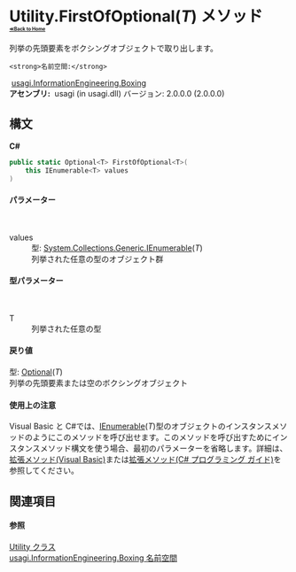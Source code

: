 # Utility.FirstOfOptional(*T*) メソッド <div style="font-size:30%"><a href="https://github.com/usagi/usagi.cs/blob/master/docs/Home.md">≪Back to Home</a></div> 

列挙の先頭要素をボクシングオブジェクトで取り出します。


    <strong>名前空間:</strong>
&nbsp;<a href="N_usagi_InformationEngineering_Boxing.md">usagi.InformationEngineering.Boxing</a><br /><strong>アセンブリ:</strong>
&nbsp;usagi (in usagi.dll) バージョン: 2.0.0.0 (2.0.0.0)

## 構文

**C#**<br />
``` C#
public static Optional<T> FirstOfOptional<T>(
	this IEnumerable<T> values
)

```


#### パラメーター
&nbsp;<dl><dt>values</dt><dd>型: <a href="http://msdn2.microsoft.com/ja-jp/library/9eekhta0" target="_blank">System.Collections.Generic.IEnumerable</a>(*T*)<br />列挙された任意の型のオブジェクト群</dd></dl>

#### 型パラメーター
&nbsp;<dl><dt>T</dt><dd>列挙された任意の型</dd></dl>

#### 戻り値
型: <a href="T_usagi_InformationEngineering_Boxing_Optional_1.md">Optional</a>(*T*)<br />列挙の先頭要素または空のボクシングオブジェクト

#### 使用上の注意
Visual Basic と C#では、<a href="http://msdn2.microsoft.com/ja-jp/library/9eekhta0" target="_blank">IEnumerable</a>(*T*)型のオブジェクトのインスタンスメソッドのようにこのメソッドを呼び出せます。このメソッドを呼び出すためにインスタンスメソッド構文を使う場合、最初のパラメーターを省略します。詳細は、<a href="http://msdn.microsoft.com/ja-jp/library/bb384936.aspx" target="_blank">拡張メソッド(Visual Basic)</a>または<a href="http://msdn.microsoft.com/ja-jp/library/bb383977.aspx" target="_blank">拡張メソッド(C# プログラミング ガイド)</a>を参照してください。

## 関連項目


#### 参照
<a href="T_usagi_InformationEngineering_Boxing_Utility.md">Utility クラス</a><br /><a href="N_usagi_InformationEngineering_Boxing.md">usagi.InformationEngineering.Boxing 名前空間</a><br />
